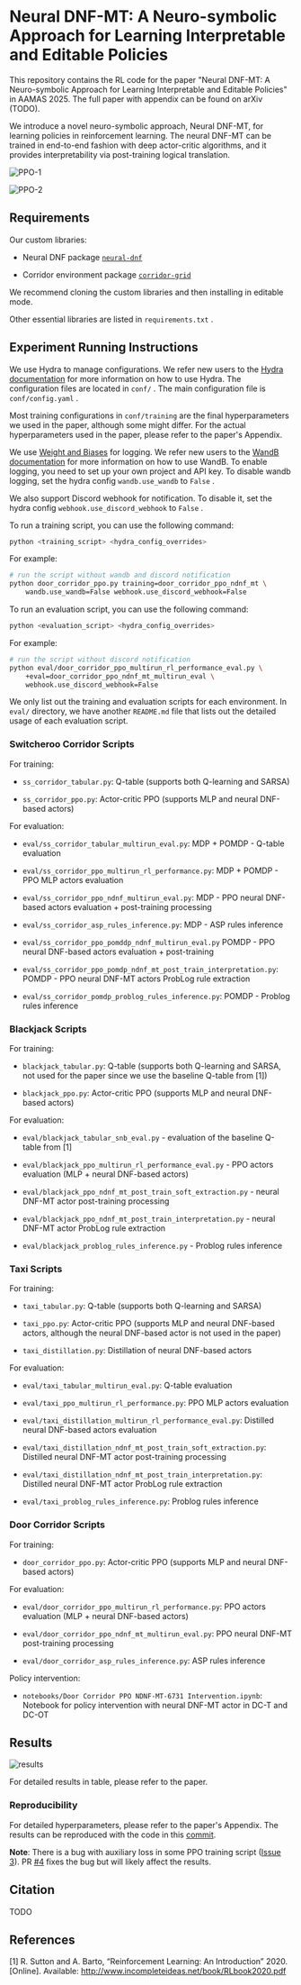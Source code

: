 # Neural DNF-MT: A Neuro-symbolic Approach for Learning Interpretable and Editable Policies

This repository contains the RL code for the paper "Neural DNF-MT: A
Neuro-symbolic Approach for Learning Interpretable and Editable Policies" in
AAMAS 2025. The full paper with appendix can be found on arXiv (TODO).

We introduce a novel neuro-symbolic approach, Neural DNF-MT, for learning
policies in reinforcement learning. The neural DNF-MT can be trained in
end-to-end fashion with deep actor-critic algorithms, and it provides
interpretability via post-training logical translation.

![PPO-1](figures/binary-ndnf-mt-ac.png)

![PPO-2](figures/image-ndnf-mt-ac.png)

## Requirements

Our custom libraries:

* Neural DNF package [`neural-dnf`](https://github.com/kittykg/neural-dnf)

* Corridor environment package [`corridor-grid`](https://github.com/kittykg/corridor-grid)

We recommend cloning the custom libraries and then installing in editable mode.

Other essential libraries are listed in `requirements.txt` .

## Experiment Running Instructions

We use Hydra to manage configurations. We refer new users to the [Hydra
documentation](https://hydra.cc/docs/intro/) for more information on how to use
Hydra. The configuration files are located in `conf/` . The main configuration
file is `conf/config.yaml` .

Most training configurations in `conf/training` are the final hyperparameters we
used in the paper, although some might differ. For the actual hyperparameters
used in the paper, please refer to the paper's Appendix.

We use [Weight and Biases](https://wandb.ai/site) for logging. We refer new
users to the [WandB documentation](https://docs.wandb.ai/) for more information
on how to use WandB. To enable logging, you need to set up your own project and
API key. To disable wandb logging, set the hydra config `wandb.use_wandb` to
`False` .

We also support Discord webhook for notification. To disable it, set the hydra
config `webhook.use_discord_webhook` to `False` .

To run a training script, you can use the following command:

```bash
python <training_script> <hydra_config_overrides>
```

For example:

```bash
# run the script without wandb and discord notification
python door_corridor_ppo.py training=door_corridor_ppo_ndnf_mt \
    wandb.use_wandb=False webhook.use_discord_webhook=False
```

To run an evaluation script, you can use the following command:

```bash
python <evaluation_script> <hydra_config_overrides>
```

For example:

```bash
# run the script without discord notification
python eval/door_corridor_ppo_multirun_rl_performance_eval.py \
    +eval=door_corridor_ppo_ndnf_mt_multirun_eval \
    webhook.use_discord_webhook=False
```

We only list out the training and evaluation scripts for each environment. In
`eval/` directory, we have another `README.md` file that lists out the detailed
usage of each evaluation script.

### Switcheroo Corridor Scripts

For training:

* `ss_corridor_tabular.py`: Q-table (supports both Q-learning and SARSA)

* `ss_corridor_ppo.py`: Actor-critic PPO (supports MLP and neural DNF-based
  actors)

For evaluation:

* `eval/ss_corridor_tabular_multirun_eval.py`: MDP + POMDP - Q-table evaluation

* `eval/ss_corridor_ppo_multirun_rl_performance.py`: MDP + POMDP - PPO MLP
  actors evaluation

* `eval/ss_corridor_ppo_ndnf_multirun_eval.py`: MDP - PPO neural DNF-based
  actors evaluation + post-training processing

* `eval/ss_corridor_asp_rules_inference.py`: MDP - ASP rules inference

* `eval/ss_corridor_ppo_pomddp_ndnf_multirun_eval.py` POMDP - PPO neural
  DNF-based actors evaluation + post-training

* `eval/ss_corridor_ppo_pomdp_ndnf_mt_post_train_interpretation.py`: POMDP - PPO
  neural DNF-MT actors ProbLog rule extraction

* `eval/ss_corridor_pomdp_problog_rules_inference.py`: POMDP - Problog rules
  inference

### Blackjack Scripts

For training:

* `blackjack_tabular.py`: Q-table (supports both Q-learning and SARSA, not used
  for the paper since we use the baseline Q-table from [1])

* `blackjack_ppo.py`: Actor-critic PPO (supports MLP and neural DNF-based
  actors)

For evaluation:

* `eval/blackjack_tabular_snb_eval.py` - evaluation of the baseline Q-table from
  [1]

* `eval/blackjack_ppo_multirun_rl_performance_eval.py` - PPO actors evaluation
  (MLP + neural DNF-based actors)

* `eval/blackjack_ppo_ndnf_mt_post_train_soft_extraction.py` - neural DNF-MT
  actor post-training processing

* `eval/blackjack_ppo_ndnf_mt_post_train_interpretation.py` - neural DNF-MT
  actor ProbLog rule extraction

* `eval/blackjack_problog_rules_inference.py` - Problog rules inference

### Taxi Scripts

For training:

* `taxi_tabular.py`: Q-table (supports both Q-learning and SARSA)

* `taxi_ppo.py`: Actor-critic PPO (supports MLP and neural DNF-based actors,
  although the neural DNF-based actor is not used in the paper)

* `taxi_distillation.py`: Distillation of neural DNF-based actors

For evaluation:

* `eval/taxi_tabular_multirun_eval.py`: Q-table evaluation

* `eval/taxi_ppo_multirun_rl_performance.py`: PPO MLP actors evaluation

* `eval/taxi_distillation_multirun_rl_performance_eval.py`: Distilled neural
  DNF-based actors evaluation

* `eval/taxi_distillation_ndnf_mt_post_train_soft_extraction.py`: Distilled
  neural DNF-MT actor post-training processing

* `eval/taxi_distillation_ndnf_mt_post_train_interpretation.py`: Distilled
  neural DNF-MT actor ProbLog rule extraction

* `eval/taxi_problog_rules_inference.py`: Problog rules inference

### Door Corridor Scripts

For training:

* `door_corridor_ppo.py`: Actor-critic PPO (supports MLP and neural DNF-based
  actors)

For evaluation:

* `eval/door_corridor_ppo_multirun_rl_performance.py`: PPO actors evaluation
  (MLP + neural DNF-based actors)

* `eval/door_corridor_ppo_ndnf_mt_multirun_eval.py`: PPO neural DNF-MT
  post-training processing

* `eval/door_corridor_asp_rules_inference.py`: ASP rules inference

Policy intervention:

* `notebooks/Door Corridor PPO NDNF-MT-6731 Intervention.ipynb`: Notebook for
  policy intervention with neural DNF-MT actor in DC-T and DC-OT

## Results

![results](figures/rl-results.png)

For detailed results in table, please refer to the paper.


### Reproducibility

For detailed hyperparameters, please refer to the paper's Appendix. The results
can be reproduced with the code in this
[commit](cfc363c1438f163cfb84da8429d8b93bf1e105cf).

**Note**: There is a bug with auxiliary loss in some PPO training script ([Issue
3](https://github.com/kittykg/ndnf_rl/issues/3)). PR
[#4](https://github.com/kittykg/ndnf_rl/pull/4) fixes the bug but will likely
affect the results.


## Citation

TODO

## References

[1] R. Sutton and A. Barto, “Reinforcement Learning: An Introduction” 2020.
[Online]. Available: http://www.incompleteideas.net/book/RLbook2020.pdf
